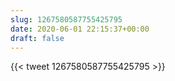 ```yaml
---
slug: 1267580587755425795
date: 2020-06-01 22:15:37+00:00
draft: false
---
```


{{< tweet 1267580587755425795 >}}
